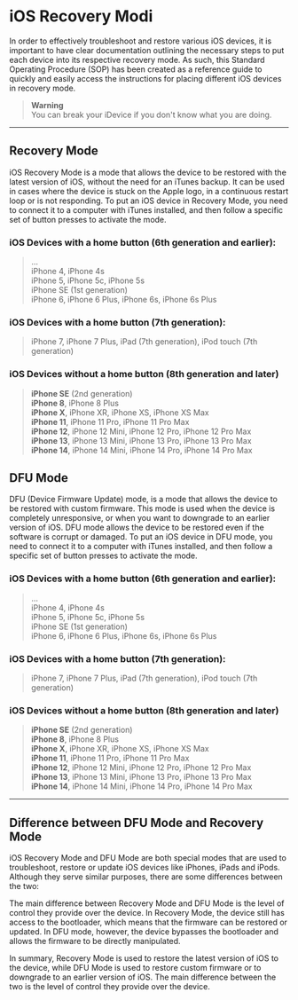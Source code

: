 # iOS Recovery Modi

In order to effectively troubleshoot and restore various iOS devices, it is important to have clear documentation outlining 
the necessary steps to put each device into its respective recovery mode. 
As such, this Standard Operating Procedure (SOP) has been created as a reference guide 
to quickly and easily access the instructions for placing different iOS devices in recovery mode.

> **Warning**  
> You can break your iDevice if you don't know what you are doing.

---

## Recovery Mode
iOS Recovery Mode is a mode that allows the device to be restored with the latest version of iOS, without the need for an iTunes backup. 
It can be used in cases where the device is stuck on the Apple logo, in a continuous restart loop or is not responding. 
To put an iOS device in Recovery Mode, you need to connect it to a computer with iTunes installed, and then follow a specific set of button presses to activate the mode.

### iOS Devices with a home button (6th generation and earlier):
> ...  
> iPhone 4, iPhone 4s  
> iPhone 5, iPhone 5c, iPhone 5s  
> iPhone SE (1st generation)  
> iPhone 6, iPhone 6 Plus, iPhone 6s, iPhone 6s Plus  

### iOS Devices with a home button (7th generation):
> iPhone 7, iPhone 7 Plus, iPad (7th generation), iPod touch (7th generation)


### iOS Devices without a home button (8th generation and later)
> **iPhone SE** (2nd generation)  
> **iPhone 8**, iPhone 8 Plus  
> **iPhone X**, iPhone XR, iPhone XS, iPhone XS Max  
> **iPhone 11**, iPhone 11 Pro, iPhone 11 Pro Max  
> **iPhone 12**, iPhone 12 Mini, iPhone 12 Pro, iPhone 12 Pro Max  
> **iPhone 13**, iPhone 13 Mini, iPhone 13 Pro, iPhone 13 Pro Max  
> **iPhone 14**, iPhone 14 Mini, iPhone 14 Pro, iPhone 14 Pro Max 

## DFU Mode
DFU (Device Firmware Update) mode, is a mode that allows the device to be restored with custom firmware. 
This mode is used when the device is completely unresponsive, or when you want to downgrade to an earlier version of iOS. 
DFU mode allows the device to be restored even if the software is corrupt or damaged. 
To put an iOS device in DFU mode, you need to connect it to a computer with iTunes installed, and then follow a specific set of button presses to activate the mode.
 
### iOS Devices with a home button (6th generation and earlier):
> ...  
> iPhone 4, iPhone 4s  
> iPhone 5, iPhone 5c, iPhone 5s  
> iPhone SE (1st generation)  
> iPhone 6, iPhone 6 Plus, iPhone 6s, iPhone 6s Plus  

### iOS Devices with a home button (7th generation):
> iPhone 7, iPhone 7 Plus, iPad (7th generation), iPod touch (7th generation)


### iOS Devices without a home button (8th generation and later)
> **iPhone SE** (2nd generation)  
> **iPhone 8**, iPhone 8 Plus  
> **iPhone X**, iPhone XR, iPhone XS, iPhone XS Max  
> **iPhone 11**, iPhone 11 Pro, iPhone 11 Pro Max  
> **iPhone 12**, iPhone 12 Mini, iPhone 12 Pro, iPhone 12 Pro Max  
> **iPhone 13**, iPhone 13 Mini, iPhone 13 Pro, iPhone 13 Pro Max  
> **iPhone 14**, iPhone 14 Mini, iPhone 14 Pro, iPhone 14 Pro Max 
 
---
  
## Difference between DFU Mode and Recovery Mode
iOS Recovery Mode and DFU Mode are both special modes that are used to troubleshoot, restore or update iOS devices like iPhones, iPads and iPods. 
Although they serve similar purposes, there are some differences between the two:

The main difference between Recovery Mode and DFU Mode is the level of control they provide over the device. 
In Recovery Mode, the device still has access to the bootloader, which means that the firmware can be restored or updated. 
In DFU mode, however, the device bypasses the bootloader and allows the firmware to be directly manipulated.  

In summary, Recovery Mode is used to restore the latest version of iOS to the device, 
while DFU Mode is used to restore custom firmware or to downgrade to an earlier version of iOS. 
The main difference between the two is the level of control they provide over the device.
